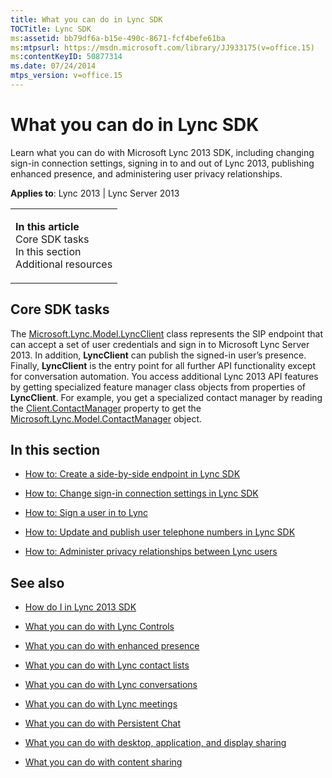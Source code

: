 ```yaml
---
title: What you can do in Lync SDK
TOCTitle: Lync SDK
ms:assetid: bb79df6a-b15e-490c-8671-fcf4befe61ba
ms:mtpsurl: https://msdn.microsoft.com/library/JJ933175(v=office.15)
ms:contentKeyID: 50877314
ms.date: 07/24/2014
mtps_version: v=office.15
---
```


# What you can do in Lync SDK

Learn what you can do with Microsoft Lync 2013 SDK, including changing sign-in connection settings, signing in to and out of Lync 2013, publishing enhanced presence, and administering user privacy relationships.



**Applies to**: Lync 2013 | Lync Server 2013

<table>
<colgroup>
<col style="width: 100%" />
</colgroup>
<tbody>
<tr class="odd">
<td><p><strong>In this article</strong><br />
Core SDK tasks<br />
In this section<br />
Additional resources</p></td>
</tr>
</tbody>
</table>

## Core SDK tasks

The [Microsoft.Lync.Model.LyncClient](https://msdn.microsoft.com/library/jj274980\(v=office.15\)) class represents the SIP endpoint that can accept a set of user credentials and sign in to Microsoft Lync Server 2013. In addition, **LyncClient** can publish the signed-in user’s presence. Finally, **LyncClient** is the entry point for all further API functionality except for conversation automation. You access additional Lync 2013 API features by getting specialized feature manager class objects from properties of **LyncClient**. For example, you get a specialized contact manager by reading the [Client.ContactManager](https://msdn.microsoft.com/library/jj275688\(v=office.15\)) property to get the [Microsoft.Lync.Model.ContactManager](https://msdn.microsoft.com/library/jj266459\(v=office.15\)) object.

## In this section

  - [How to: Create a side-by-side endpoint in Lync SDK](how-to-create-a-side-by-side-endpoint-in-lync-sdk.md)

  - [How to: Change sign-in connection settings in Lync SDK](how-to-change-sign-in-connection-settings-in-lync-sdk.md)

  - [How to: Sign a user in to Lync](how-to-sign-a-user-in-to-lync.md)

  - [How to: Update and publish user telephone numbers in Lync SDK](how-to-update-and-publish-user-telephone-numbers-in-lync-sdk.md)

  - [How to: Administer privacy relationships between Lync users](how-to-administer-privacy-relationships-between-lync-users.md)

## See also

  - [How do I in Lync 2013 SDK](how-do-i-in-lync-2013-sdk.md)

  - [What you can do with Lync Controls](what-you-can-do-with-lync-controls.md)

  - [What you can do with enhanced presence](what-you-can-do-with-enhanced-presence.md)

  - [What you can do with Lync contact lists](what-you-can-do-with-lync-contact-lists.md)

  - [What you can do with Lync conversations](what-you-can-do-with-lync-conversations.md)

  - [What you can do with Lync meetings](what-you-can-do-with-lync-meetings.md)

  - [What you can do with Persistent Chat](what-you-can-do-with-persistent-chat.md)

  - [What you can do with desktop, application, and display sharing](what-you-can-do-with-desktop-application-and-display-sharing.md)

  - [What you can do with content sharing](what-you-can-do-with-content-sharing.md)

